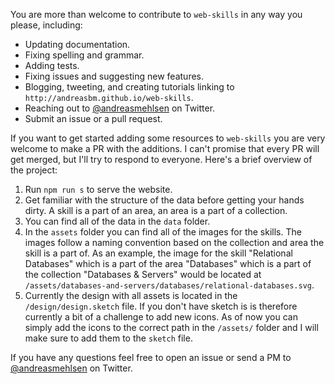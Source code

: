 You are more than welcome to contribute to `web-skills` in any way you please, including:

* Updating documentation.
* Fixing spelling and grammar.
* Adding tests.
* Fixing issues and suggesting new features.
* Blogging, tweeting, and creating tutorials linking to `http://andreasbm.github.io/web-skills`.
* Reaching out to [@andreasmehlsen](https://twitter.com/andreasmehlsen) on Twitter.
* Submit an issue or a pull request.

If you want to get started adding some resources to `web-skills` you are very welcome to make a PR with the additions. I can't promise that every PR will get merged, but I'll try to respond to everyone. Here's a brief overview of the project:

1. Run `npm run s` to serve the website.
2. Get familiar with the structure of the data before getting your hands dirty. A skill is a part of an area, an area is a part of a collection.
3. You can find all of the data in the `data` folder.
4. In the `assets` folder you can find all of the images for the skills. The images follow a naming convention based on the collection and area the skill is a part of. As an example, the image for the skill "Relational Databases" which is a part of the area "Databases" which is a part of the collection "Databases & Servers" would be located at `/assets/databases-and-servers/databases/relational-databases.svg`.
5. Currently the design with all assets is located in the `/design/design.sketch` file. If you don't have sketch is is therefore currently a bit of a challenge to add new icons. As of now you can simply add the icons to the correct path in the `/assets/` folder and I will make sure to add them to the `sketch` file.

If you have any questions feel free to open an issue or send a PM to [@andreasmehlsen](https://twitter.com/andreasmehlsen) on Twitter.




